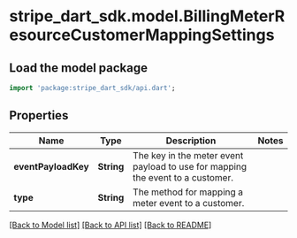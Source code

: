 # stripe_dart_sdk.model.BillingMeterResourceCustomerMappingSettings

## Load the model package
```dart
import 'package:stripe_dart_sdk/api.dart';
```

## Properties
Name | Type | Description | Notes
------------ | ------------- | ------------- | -------------
**eventPayloadKey** | **String** | The key in the meter event payload to use for mapping the event to a customer. | 
**type** | **String** | The method for mapping a meter event to a customer. | 

[[Back to Model list]](../README.md#documentation-for-models) [[Back to API list]](../README.md#documentation-for-api-endpoints) [[Back to README]](../README.md)


